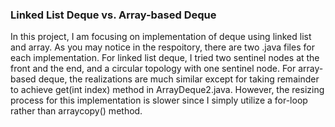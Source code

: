 ### Linked List Deque vs. Array-based Deque
In this project, I am focusing on implementation of deque using linked list and array. As you may notice in the respoitory,
there are two .java files for each implementation. For linked list deque, I tried two sentinel nodes at the front and the end, 
and a circular topology with one sentinel node. For array-based deque, the realizations are much similar except for taking remainder
to achieve get(int index) method in ArrayDeque2.java. However, the resizing process for this implementation is slower since I simply
utilize a for-loop rather than arraycopy() method.
